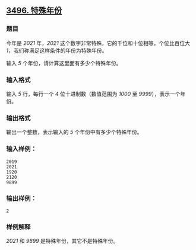 ## [3496. 特殊年份](https://www.acwing.com/problem/content/3499/)

### 题目

今年是 *2021* 年，*2021* 这个数字非常特殊，它的千位和十位相等，个位比百位大 *1*，我们称满足这样条件的年份为特殊年份。

输入 *5* 个年份，请计算这里面有多少个特殊年份。

### 输入格式

输入 *5* 行，每行一个 *4* 位十进制数（数值范围为 *1000* 至 *9999*），表示一个年份。

### 输出格式

输出一个整数，表示输入的 *5* 个年份中有多少个特殊年份。

### 输入样例：

```
2019
2021
1920
2120
9899
```

### 输出样例：

```
2
```

### 样例解释

*2021* 和 *9899* 是特殊年份，其它不是特殊年份。
